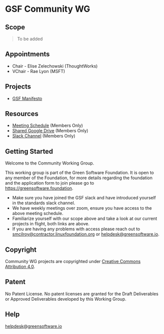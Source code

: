 # GSF Community WG

## Scope
>To be added

## Appointments 
- Chair - Elise Zelechowski (ThoughtWorks)
- VChair - Rae Lyon (MSFT)

## Projects
- [GSF Manifesto](https://github.com/Green-Software-Foundation/cwg_gsf_manifesto/tree/dev)

## Resources

* [Meeting Schedule](https://lists.greensoftware.io/g/community/calendar) (Members Only)
* [Shared Google Drive](https://drive.google.com/drive/u/3/folders/1lPxOl0P0dn90XWXba6ML0P0a-DzHWXdp) (Members Only)
* [Slack Channel](https://greensoftware-zzk1035.slack.com/archives/C024T09EJSF) (Members Only)

## Getting Started
Welcome to the Community Working Group.

This working group is part of the Green Software Foundation. It is open to any member of the Foundation, for more details regarding the foundation and the application form to join please go to https://greensoftware.foundation.

- Make sure you have joined the GSF slack and have introduced yourself in the standards slack channel.
- We have weekly meetings over zoom, ensure you have access to the above meeting schedule.
- Familiarize yourself with our scope above and take a look at our current projects in flight, both links are above.
- If you are having any problems with access please reach out to smcilroy@contractor.linuxfoundation.org  or helpdesk@greensoftware.io.

## Copyright
Community WG projects are copyrighted under [Creative Commons Attribution 4.0](https://creativecommons.org/licenses/by/4.0/).

## Patent
No Patent License. No patent licenses are granted for the Draft Deliverables or Approved Deliverables developed by this Working Group.

## Help
helpdesk@greensoftware.io
